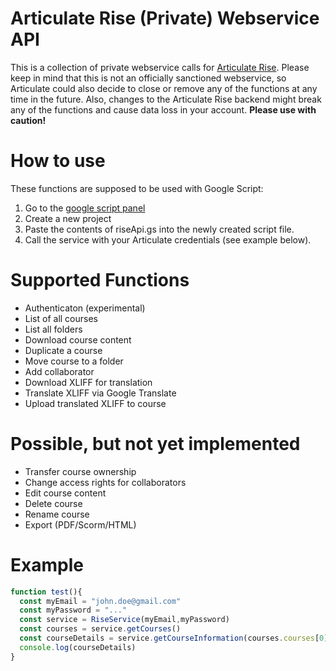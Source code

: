 # Articulate Rise (Private) Webservice API
This is a collection of private webservice calls for [Articulate Rise](https://articulate.com/360/rise). Please keep in mind that this is not an officially sanctioned webservice, so Articulate could also decide to close or remove any of the functions at any time in the future. Also, changes to the Articulate Rise backend might break any of the functions and cause data loss in your account.
**Please use with caution!**


# How to use
These functions are supposed to be used with Google Script:
1. Go to the [google script panel](https://script.google.com/)
2. Create a new project
3. Paste the contents of riseApi.gs into the newly created script file.
4. Call the service with your Articulate credentials (see example below).


# Supported Functions
- Authenticaton (experimental)
- List of all courses
- List all folders
- Download course content
- Duplicate a course
- Move course to a folder
- Add collaborator
- Download XLIFF for translation
- Translate XLIFF via Google Translate
- Upload translated XLIFF to course

# Possible, but not yet implemented
- Transfer course ownership
- Change access rights for collaborators
- Edit course content
- Delete course
- Rename course
- Export (PDF/Scorm/HTML)

# Example
```javascript
function test(){
  const myEmail = "john.doe@gmail.com"
  const myPassword = "..."
  const service = RiseService(myEmail,myPassword)
  const courses = service.getCourses()
  const courseDetails = service.getCourseInformation(courses.courses[0].id)
  console.log(courseDetails)
}
```
